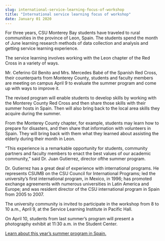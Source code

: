 ```yaml
---
slug: international-service-learning-focus-of-workshop
title: "International service learning focus of workshop"
date: January 01 2020
---
```


<p>For three years, CSU Monterey Bay students have traveled to rural communities in the province of Leon, Spain. The students spend the month of June learning research methods of data collection and analysis and getting service learning experience.
</p><p>The service learning involves working with the Leon chapter of the Red Cross in a variety of ways.
</p><p>Mr. Ceferino Gil Benito and Mrs. Mercedes Babé of the Spanish Red Cross, their counterparts from Monterey County, students and faculty members are meeting on campus April 9 to evaluate the summer program and come up with ways to improve it.
</p><p>The revised program will enable students to develop skills by working with the Monterey County Red Cross and then share those skills with their summer hosts in Spain. Then will also bring back to the local area skills they acquire during the summer.
</p><p>From the Monterey County chapter, for example, students may learn how to prepare for disasters, and then share that information with volunteers in Spain. They will bring back with them what they learned about assisting the elderly during their month in Leon.
</p><p>“This experience is a remarkable opportunity for students, community partners and faculty members to enact the best values of our academic community,” said Dr. Juan Gutierrez, director ofthe summer program.
</p><p>Dr. Gutierrez has a great deal of experience with international programs. He represents CSUMB on the CSU Council for International Programs; led the university’s first international program, in Mexico, in 1996; has promoted exchange agreements with numerous universities in Latin America and Europe; and was resident director of the CSU international program in Spain from 2005 to 2007.
</p><p>The university community is invited to participate in the workshop from 8 to 10 a.m., April 9, at the Service Learning Institute in Pacific Hall.
</p><p>On April 10, students from last summer’s program will present a photography exhibit at 11:30 a.m. in the Student Center.
</p><p><a href="https://csumb.edu/sbgs/spain&#45;summer&#45;program">Learn about this year’s summer program in Spain.</a>
</p>
